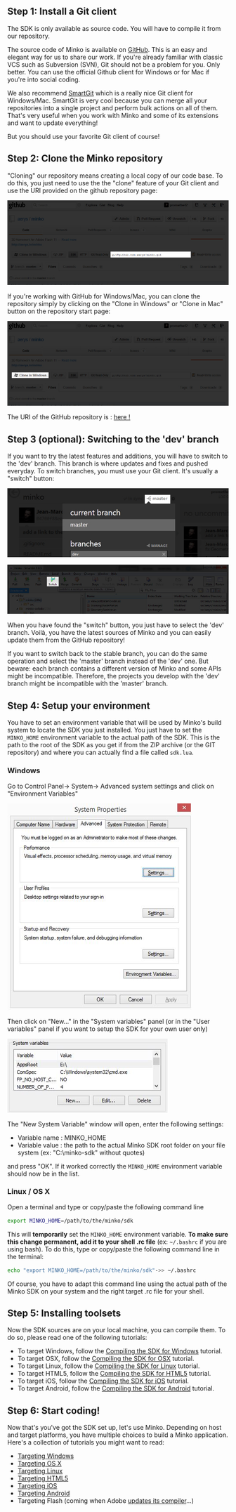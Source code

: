 Step 1: Install a Git client
----------------------------
The SDK is only available as source code. You will have to compile it from our repository.

The source code of Minko is available on [GitHub](https://github.com). This is an easy and elegant way for us to share our work. If you're already familiar with classic VCS such as Subversion (SVN), Git should not be a problem for you. Only better. You can use the official Github client for Windows or for Mac if you're into social coding.

We also recommend [SmartGit](http://www.syntevo.com/smartgit/download.html) which is a really nice Git client for Windows/Mac. SmartGit is very cool because you can merge all your repositories into a single project and perform bulk actions on all of them. That's very useful when you work with Minko and some of its extensions and want to update everything!

But you should use your favorite Git client of course!

Step 2: Clone the Minko repository
----------------------------------

"Cloning" our repository means creating a local copy of our code base. To do this, you just need to use the the "clone" feature of your Git client and use the URI provided on the github repository page:

![](../../doc/image/Minko_github_uri.jpg "../../doc/image/Minko_github_uri.jpg")

If you're working with GitHub for Windows/Mac, you can clone the repository simply by clicking on the "Clone in Windows" or "Clone in Mac" button on the repository start page:

![](../../doc/image/Minko_github_clone.jpg "../../doc/image/Minko_github_clone.jpg")

The URI of the GitHub repository is : [here !](https://github.com/aerys/minko.git "here !")

Step 3 (optional): Switching to the 'dev' branch
------------------------------------------------

If you want to try the latest features and additions, you will have to switch to the 'dev' branch. This branch is where updates and fixes and pushed everyday. To switch branches, you must use your Git client. It's usually a "switch" button:

![Switching branches with GitHub for Windows / OS X](../../doc/image/Aerys_minko_github1.jpg "Switching branches with GitHub for Windows / OS X")

![Switching branches with SmartGit](../../doc/image/Aerys_minko_smartgit1.jpg "Switching branches with SmartGit")

When you have found the "switch" button, you just have to select the 'dev' branch. Voilà, you have the latest sources of Minko and you can easily update them from the GitHub repository!

If you want to switch back to the stable branch, you can do the same operation and select the 'master' branch instead of the 'dev' one. But beware: each branch contains a different version of Minko and some APIs might be incompatible. Therefore, the projects you develop with the 'dev' branch might be incompatible with the 'master' branch.

Step 4: Setup your environment
------------------------------

You have to set an environment variable that will be used by Minko's build system to locate the SDK you just installed. You just have to set the `MINKO_HOME` environment variable to the actual path of the SDK. This is the path to the root of the SDK as you get if from the ZIP archive (or the GIT repository) and where you can actually find a file called `sdk.lua`.

### Windows

Go to Control Panel-> System-> Advanced system settings and click on "Environment Variables"

![](../../doc/image/Minko_win_env_variables.jpg "../../doc/image/Minko_win_env_variables.jpg")

Then click on "New..." in the "System variables" panel (or in the "User variables" panel if you want to setup the SDK for your own user only)

![](../../doc/image/Minko_win_new_env_variable.jpg "../../doc/image/Minko_win_new_env_variable.jpg")

The "New System Variable" window will open, enter the following settings:

-   Variable name : MINKO_HOME
-   Variable value : the path to the actual Minko SDK root folder on your file system (ex: "C:\minko-sdk" without quotes)

and press "OK". If it worked correctly the `MINKO_HOME` environment variable should now be in the list.

### Linux / OS X

Open a terminal and type or copy/paste the following command line

```bash
export MINKO_HOME=/path/to/the/minko/sdk 
```


This will **temporarily** set the `MINKO_HOME` environment variable. **To make sure this change permanent, add it to your shell .rc file** (ex: `~/.bashrc` if you are using bash). To do this, type or copy/paste the following command line in the terminal:

```bash
echo "export MINKO_HOME=/path/to/the/minko/sdk"->> ~/.bashrc 
```


Of course, you have to adapt this command line using the actual path of the Minko SDK on your system and the right target .rc file for your shell.

Step 5: Installing toolsets
---------------------------
Now the SDK sources are on your local machine, you can compile them. To do so, please read one of the following tutorials:

-   To target Windows, follow the [Compiling the SDK for Windows](../tutorial/Compiling_the_SDK_for_Windows.md) tutorial.
-   To target OSX, follow the [Compiling the SDK for OSX](../tutorial/Compiling_the_SDK_for_OSX.md) tutorial.
-   To target Linux, follow the [Compiling the SDK for Linux](../tutorial/Compiling_the_SDK_for_Linux.md) tutorial.
-   To target HTML5, follow the [Compiling the SDK for HTML5](../tutorial/Compiling_the_SDK_for_HTML5.md) tutorial.
-   To target iOS, follow the [Compiling the SDK for iOS](../tutorial/Compiling_the_SDK_for_iOS.md) tutorial.
-   To target Android, follow the [Compiling the SDK for Android](../tutorial/Compiling_the_SDK_for_Android.md) tutorial.

Step 6: Start coding!
---------------------
Now that's you've got the SDK set up, let's use Minko. Depending on host and target platforms, you have multiple choices to build a Minko application. Here's a collection of tutorials you might want to read:

-   [Targeting Windows](../tutorial/Targeting_Windows.md)
-   [Targeting OS X](../tutorial/Targeting_OS_X.md)
-   [Targeting Linux](../tutorial/Targeting_Linux.md)
-   [Targeting HTML5](../tutorial/Targeting_HTML5.md)
-   [Targeting iOS](../tutorial/Targeting_iOS.md)
-   [Targeting Android](../tutorial/Targeting_Android.md)
-   Targeting Flash (coming when Adobe [updates its compiler](https://github.com/adobe-flash/crossbridge/issues/28)...)

